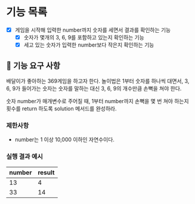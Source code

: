 # 기능 목록
- [x] 게임을 시작해 입력한 number까지 숫자를 세면서 결과를 확인하는 기능
  - [x] 숫자가 몇개의 3, 6, 9를 포함하고 있는지 확인하는 기능
  - [x] 세고 있는 숫자가 입력한 number보다 작은지 확인하는 기능

## 🚀 기능 요구 사항

배달이가 좋아하는 369게임을 하고자 한다. 놀이법은 1부터 숫자를 하나씩 대면서, 3, 6, 9가 들어가는 숫자는 숫자를 말하는 대신 3, 6, 9의 개수만큼 손뼉을 쳐야 한다.

숫자 number가 매개변수로 주어질 때, 1부터 number까지 손뼉을 몇 번 쳐야 하는지 횟수를 return 하도록 solution 메서드를 완성하라.

### 제한사항

- number는 1 이상 10,000 이하인 자연수이다.

### 실행 결과 예시

| number | result |
| --- | --- |
| 13 | 4 |
| 33 | 14 |
